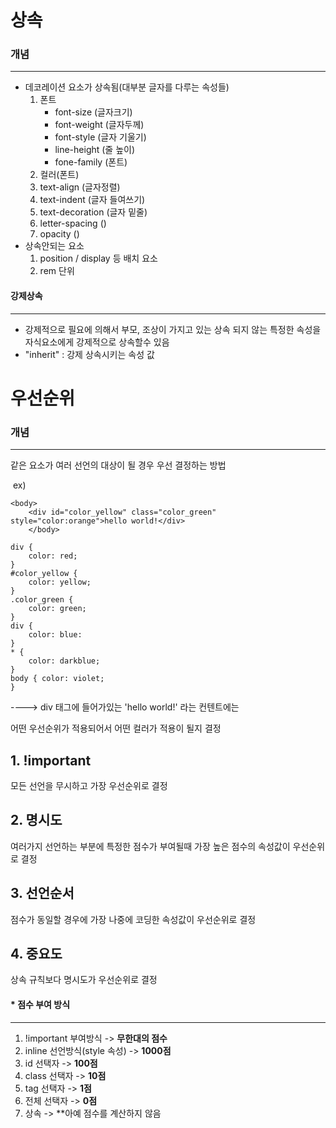# 상속

### 개념  

***

- 데코레이션 요소가 상속됨(대부분 글자를 다루는 속성들)
  1. 폰트
     * font-size (글자크기)
     * font-weight (글자두께)
     * font-style (글자 기울기)
     * line-height (줄 높이)
     * fone-family (폰트)
  2. 컬러(폰트)
  3. text-align (글자정렬)
  4. text-indent (글자 들여쓰기)
  5. text-decoration (글자 밑줄)
  6. letter-spacing ()
  7. opacity ()
- 상속안되는 요소
  1. position / display 등 배치 요소
  2. rem 단위

#### 강제상속

***

- 강제적으로 필요에 의해서 부모, 조상이 가지고 있는 상속 되지 않는 특정한 속성을 자식요소에게 강제적으로 상속할수 있음
- "inherit" : 강제 상속시키는 속성 값

# 우선순위

### 개념

***

같은 요소가 여러 선언의 대상이 될 경우 우선 결정하는 방법

​				ex)

```<예시>
<body>
    <div id="color_yellow" class="color_green" style="color:orange">hello world!</div>
    </body>
```

```<예시>
div {
    color: red;
}
#color_yellow {
    color: yellow;
}
.color_green {
    color: green;
}
div {
    color: blue:
}
* {
    color: darkblue;
}
body { color: violet;
}
```

---->  div 태그에 들어가있는 'hello world!' 라는 컨텐트에는 

어떤 우선순위가 적용되어서 어떤 컬러가 적용이 될지 결정

## 1. !important

모든 선언을 무시하고 가장 우선순위로 결정

## 2. 명시도

여러가지 선언하는 부분에 특정한 점수가 부여될때 가장 높은 점수의 속성값이 우선순위로 결정

## 3. 선언순서

점수가 동일할 경우에 가장 나중에 코딩한 속성값이 우선순위로 결정

## 4. 중요도

상속 규칙보다 명시도가 우선순위로 결정

#### * 점수 부여 방식

***

1. !important 부여방식 -> **무한대의 점수**
2. inline 선언방식(style 속성) -> **1000점**
3. id 선택자 -> **100점**
4. class 선택자 -> **10점**
5. tag 선택자 -> **1점**
6. 전체 선택자 -> **0점**
7. 상속 -> **아예 점수를 계산하지 않음





